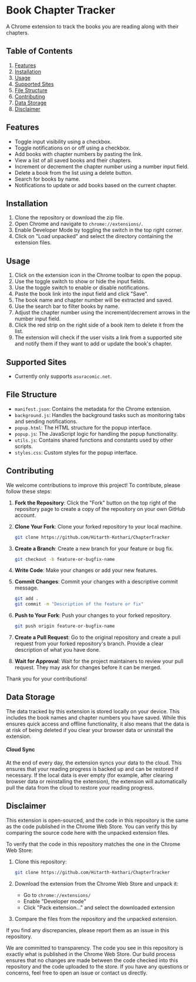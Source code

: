 # Book Chapter Tracker

A Chrome extension to track the books you are reading along with their chapters.

## Table of Contents

1. [Features](#features)
2. [Installation](#installation)
3. [Usage](#usage)
4. [Supported Sites](#supported-sites)
5. [File Structure](#file-structure)
6. [Contributing](#contributing)
7. [Data Storage](#data-storage)
8. [Disclaimer](#disclaimer)

## Features

- Toggle input visibility using a checkbox.
- Toggle notifications on or off using a checkbox.
- Add books with chapter numbers by pasting the link.
- View a list of all saved books and their chapters.
- Increment or decrement the chapter number using a number input field.
- Delete a book from the list using a delete button.
- Search for books by name.
- Notifications to update or add books based on the current chapter.

## Installation

1. Clone the repository or download the zip file.
2. Open Chrome and navigate to `chrome://extensions/`.
3. Enable Developer Mode by toggling the switch in the top right corner.
4. Click on "Load unpacked" and select the directory containing the extension files.

## Usage

1. Click on the extension icon in the Chrome toolbar to open the popup.
2. Use the toggle switch to show or hide the input fields.
3. Use the toggle switch to enable or disable notifications.
4. Paste the book link into the input field and click "Save".
5. The book name and chapter number will be extracted and saved.
6. Use the search bar to filter books by name.
7. Adjust the chapter number using the increment/decrement arrows in the number input field.
8. Click the red strip on the right side of a book item to delete it from the list.
9. The extension will check if the user visits a link from a supported site and notify them if they want to add or update the book's chapter.

## Supported Sites

- Currently only supports `asuracomic.net`.

## File Structure

- `manifest.json`: Contains the metadata for the Chrome extension.
- `background.js`: Handles the background tasks such as monitoring tabs and sending notifications.
- `popup.html`: The HTML structure for the popup interface.
- `popup.js`: The JavaScript logic for handling the popup functionality.
- `utils.js`: Contains shared functions and constants used by other scripts.
- `styles.css`: Custom styles for the popup interface.

## Contributing

We welcome contributions to improve this project! To contribute, please follow these steps:

1. **Fork the Repository**: Click the "Fork" button on the top right of the repository page to create a copy of the repository on your own GitHub account.

2. **Clone Your Fork**: Clone your forked repository to your local machine.
    ```bash
    git clone https://github.com/Hitarth-Kothari/ChapterTracker
    ```

3. **Create a Branch**: Create a new branch for your feature or bug fix.
    ```bash
    git checkout -b feature-or-bugfix-name
    ```

4. **Write Code**: Make your changes or add your new features.

5. **Commit Changes**: Commit your changes with a descriptive commit message.
    ```bash
    git add .
    git commit -m "Description of the feature or fix"
    ```

6. **Push to Your Fork**: Push your changes to your forked repository.
    ```bash
    git push origin feature-or-bugfix-name
    ```

7. **Create a Pull Request**: Go to the original repository and create a pull request from your forked repository's branch. Provide a clear description of what you have done.

8. **Wait for Approval**: Wait for the project maintainers to review your pull request. They may ask for changes before it can be merged.

Thank you for your contributions! 

## Data Storage

The data tracked by this extension is stored locally on your device. This includes the book names and chapter numbers you have saved. While this ensures quick access and offline functionality, it also means that the data is at risk of being deleted if you clear your browser data or uninstall the extension.

#### Cloud Sync

At the end of every day, the extension syncs your data to the cloud. This ensures that your reading progress is backed up and can be restored if necessary. If the local data is ever empty (for example, after clearing browser data or reinstalling the extension), the extension will automatically pull the data from the cloud to restore your reading progress.

## Disclaimer

This extension is open-sourced, and the code in this repository is the same as the code published in the Chrome Web Store. You can verify this by comparing the source code here with the unpacked extension files.

To verify that the code in this repository matches the one in the Chrome Web Store:

1. Clone this repository:
    ```bash
    git clone https://github.com/Hitarth-Kothari/ChapterTracker
    ```

2. Download the extension from the Chrome Web Store and unpack it:
    - Go to `chrome://extensions/`
    - Enable "Developer mode"
    - Click "Pack extension..." and select the downloaded extension

3. Compare the files from the repository and the unpacked extension.

If you find any discrepancies, please report them as an issue in this repository.

We are committed to transparency. The code you see in this repository is exactly what is published in the Chrome Web Store. Our build process ensures that no changes are made between the code checked into this repository and the code uploaded to the store. If you have any questions or concerns, feel free to open an issue or contact us directly.